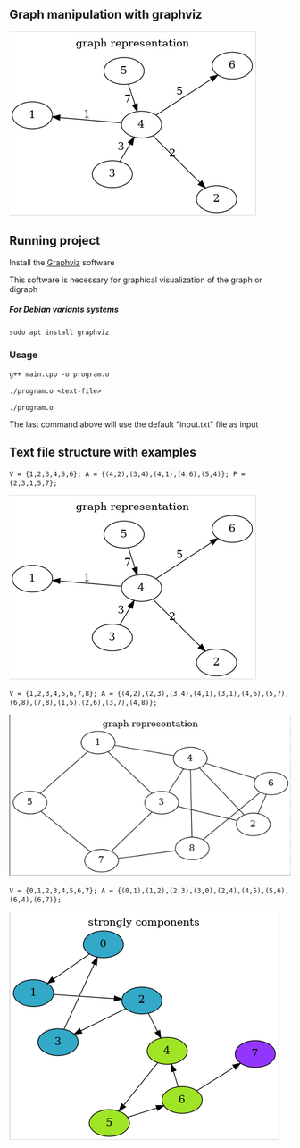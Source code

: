 ## Graph manipulation with graphviz

![Graph 1](./screenshots/1.png)

## Running project

Install the [Graphviz](https://graphviz.org/) software 

This software is necessary for graphical visualization of the graph or digraph

##### For Debian variants systems

```
sudo apt install graphviz
```

### Usage

```
g++ main.cpp -o program.o
```

```
./program.o <text-file>
```

```
./program.o 
```

The last command above will use the default "input.txt" file as input

## Text file structure with examples

```
V = {1,2,3,4,5,6}; A = {(4,2),(3,4),(4,1),(4,6),(5,4)}; P = {2,3,1,5,7};
```

![Graph 1](./screenshots/1.png)

```
V = {1,2,3,4,5,6,7,8}; A = {(4,2),(2,3),(3,4),(4,1),(3,1),(4,6),(5,7),(6,8),(7,8),(1,5),(2,6),(3,7),(4,8)};
```

![Graph 2](./screenshots/2.png)

```
V = {0,1,2,3,4,5,6,7}; A = {(0,1),(1,2),(2,3),(3,0),(2,4),(4,5),(5,6),(6,4),(6,7)};
```

![Graph 3](./screenshots/3.png)

